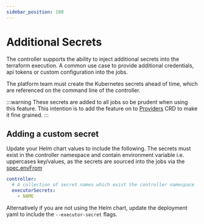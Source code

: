 ```yaml
---
sidebar_position: 100
---
```

# Additional Secrets

The controller supports the ability to inject additional secrets into the terraform execution. A common use case to provide additional credentials, api tokens or custom configuration into the jobs.

The platform team must create the Kubernetes secrets ahead of time, which are referenced on the command line of the controller.

:::warning
These secrets are added to all jobs so be prudent when using this feature. This intention is to add the feature on to [Providers](docs/terranetes-controller/reference/providers.terraform.appvia.io.md) CRD to make it fine grained.
:::

## Adding a custom secret

Update your Helm chart values to include the following. The secrets must exist in the controller namespace and contain environment variable i.e. uppercases key/values, as the secrets are sourced into the jobs via the [spec.envFrom](https://kubernetes.io/docs/concepts/configuration/secret/#use-case-as-container-environment-variables)

```yaml
controller:
  # A collection of secret names which exist the controller namespace
  executorSecrets:
    - NAME
```

Alternatively if you are not using the Helm chart, update the deployment yaml to include the `--executor-secret` flags.
